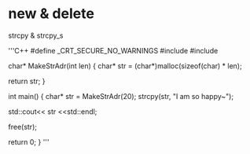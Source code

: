 # new & delete

strcpy & strcpy_s

'''C++
  #define _CRT_SECURE_NO_WARNINGS
  #include <iostream>
  #include <cstring>
  
  char* MakeStrAdr(int len)
  {
  char* str = (char*)malloc(sizeof(char) * len);
    
  return str;
  }
  
  int main()
  {
  char* str = MakeStrAdr(20);
  strcpy(str, "I am so happy~");
    
  std::cout<< str <<std::endl;
   
  free(str);
    
  return 0;
  }
'''

